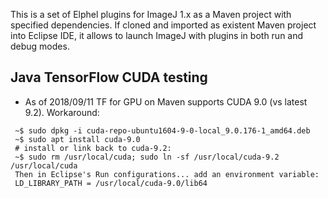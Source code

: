 This is a set of Elphel plugins for ImageJ 1.x as a Maven project with specified
dependencies.
If cloned and imported as existent Maven project into Eclipse IDE, it allows to launch
ImageJ with plugins in both run and debug modes.

## Java TensorFlow CUDA testing

- As of 2018/09/11 TF for GPU on Maven supports CUDA 9.0 (vs latest 9.2).
Workaround:

```
 ~$ sudo dpkg -i cuda-repo-ubuntu1604-9-0-local_9.0.176-1_amd64.deb
 ~$ sudo apt install cuda-9.0
 # install or link back to cuda-9.2:
 ~$ sudo rm /usr/local/cuda; sudo ln -sf /usr/local/cuda-9.2 /usr/local/cuda
 Then in Eclipse's Run configurations... add an environment variable:
 LD_LIBRARY_PATH = /usr/local/cuda-9.0/lib64
```
